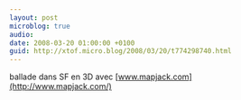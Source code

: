 ```yaml
---
layout: post
microblog: true
audio: 
date: 2008-03-20 01:00:00 +0100
guid: http://xtof.micro.blog/2008/03/20/t774298740.html
---
```

ballade dans SF en 3D avec [www.mapjack.com](http://www.mapjack.com/)
